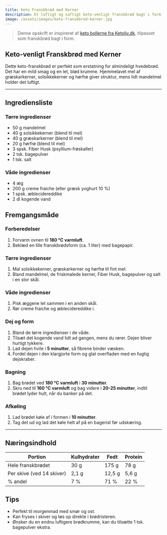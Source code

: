 ```yaml
---
title: Keto Franskbrød med Kerner
description: Et luftigt og saftigt keto-venligt franskbrød bagt i form, lavet på mandelmel, solsikkekerner, græskarkerner og hørfrø.
image: /assets/images/keto-franskbrod-kerner.jpg
---
```


> Denne opskrift er inspireret af [keto bollerne fra Ketoliv.dk](https://ketoliv.dk/laekre-keto-boller/), tilpasset som franskbrød bagt i form.

## Keto-venligt Franskbrød med Kerner

Dette keto-franskbrød er perfekt som erstatning for almindeligt hvedebrød. Det har en mild smag og en let, blød krumme. Hjemmelavet mel af græskarkerner, solsikkekerner og hørfrø giver struktur, mens lidt mandelmel holder det luftigt.

---

## Ingrediensliste

### Tørre ingredienser

- 50 g mandelmel
- 40 g solsikkekerner (blend til mel)
- 40 g græskarkerner (blend til mel)
- 20 g hørfrø (blend til mel)
- 3 spsk. Fiber Husk (psyllium-frøskaller)
- 2 tsk. bagepulver
- 1 tsk. salt

### Våde ingredienser

- 4 æg
- 200 g creme fraiche (eller græsk yoghurt 10 %)
- 1 spsk. æblecidereddike
- 2 dl kogende vand

## Fremgangsmåde

### Forberedelser

1. Forvarm ovnen til **180 °C varmluft**.
2. Beklæd en lille franskbrødsform (ca. 1 liter) med bagepapir.

### Tørre ingredienser

1. Mal solsikkekerner, græskarkerner og hørfrø til fint mel.
2. Bland mandelmel, de friskmalede kerner, Fiber Husk, bagepulver og salt i en stor skål.

### Våde ingredienser

1. Pisk æggene let sammen i en anden skål.
2. Rør creme fraiche og æblecidereddike i.

### Dej og form

1. Bland de tørre ingredienser i de våde.
2. Tilsæt det kogende vand lidt ad gangen, mens du rører. Dejen bliver hurtigt tykkere.
3. Lad dejen hvile i **5 minutter**, så fibrene binder væsken.
4. Fordel dejen i den klargjorte form og glat overfladen med en fugtig dejskraber.

### Bagning

1. Bag brødet ved **180 °C varmluft** i **30 minutter**.
2. Skru ned til **160 °C varmluft** og bag videre i **20-25 minutter**, indtil brødet lyder hult, når du banker på det.

### Afkøling

1. Lad brødet køle af i formen i **10 minutter**.
2. Tag det ud og lad det køle helt af på en bagerist før udskæring.

---

## Næringsindhold

<div class="bg-white rounded-lg shadow overflow-hidden my-4">
  <table class="min-w-full">
    <thead class="bg-green-50">
      <tr>
        <th class="px-6 py-3 text-left text-sm font-semibold text-gray-700">Portion</th>
        <th class="px-6 py-3 text-right text-sm font-semibold text-gray-700">Kulhydrater</th>
        <th class="px-6 py-3 text-right text-sm font-semibold text-gray-700">Fedt</th>
        <th class="px-6 py-3 text-right text-sm font-semibold text-gray-700">Protein</th>
      </tr>
    </thead>
    <tbody class="divide-y divide-gray-200">
      <tr>
        <td class="px-6 py-4 text-sm text-gray-900">Hele franskbrødet</td>
        <td class="px-6 py-4 text-sm text-gray-900 text-right">30 g</td>
        <td class="px-6 py-4 text-sm text-gray-900 text-right">175 g</td>
        <td class="px-6 py-4 text-sm text-gray-900 text-right">78 g</td>
      </tr>
      <tr class="bg-gray-50">
        <td class="px-6 py-4 text-sm text-gray-900">Per skive (ved 14 skiver)</td>
        <td class="px-6 py-4 text-sm text-gray-900 text-right">2,1 g</td>
        <td class="px-6 py-4 text-sm text-gray-900 text-right">12,5 g</td>
        <td class="px-6 py-4 text-sm text-gray-900 text-right">5,6 g</td>
      </tr>
      <tr>
        <td class="px-6 py-4 text-sm font-medium text-gray-900">% andel</td>
        <td class="px-6 py-4 text-sm text-gray-900 text-right">7 %</td>
        <td class="px-6 py-4 text-sm text-gray-900 text-right">71 %</td>
        <td class="px-6 py-4 text-sm text-gray-900 text-right">22 %</td>
      </tr>
    </tbody>
  </table>
</div>

## Tips

- Perfekt til morgenmad med smør og ost.
- Kan fryses i skiver og tøs op direkte i brødristeren.
- Ønsker du en endnu luftigere brødkrumme, kan du tilsætte 1 tsk. bagepulver ekstra.
